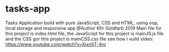 # tasks-app
Tasks Application build with pure JavaScript, CSS and HTML, using oop, local storage and responsive app
@Author Kfir Goldfarb 2019 Main file for this project is index.html file, the JavaScript for this project is mainJS.js file and the CSS gor this project is mainCSS.css file
see how I vuild video: https://www.youtube.com/watch?v=Xixn1jT-4ro
